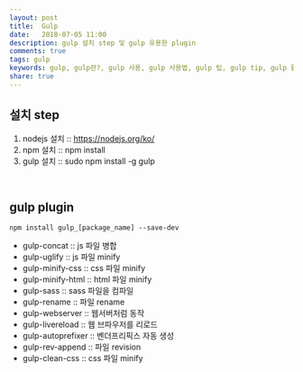 ```yaml
---
layout: post
title:  Gulp
date:   2018-07-05 11:00
description: gulp 설치 step 및 gulp 유용한 plugin
comments: true
tags: gulp
keywords: gulp, gulp란?, gulp 사용, gulp 사용법, gulp 팁, gulp tip, gulp 활용, gulp 활용법, gulp 설치 step, gulp plugin
share: true 
---
```


## 설치 step

1. nodejs 설치 :: https://nodejs.org/ko/
2. npm 설치 :: npm install
3. gulp 설치 :: sudo npm install -g gulp

<br>

## gulp plugin

```
npm install gulp_[package_name] --save-dev
```

* gulp-concat :: js 파일 병합
* gulp-uglify :: js 파일 minify
* gulp-minify-css :: css 파일 minify
* gulp-minify-html :: html 파일 minify
* gulp-sass :: sass 파일을 컴파일
* gulp-rename :: 파일 rename
* gulp-webserver :: 웹서버처럼 동작
* gulp-livereload :: 웹 브파우저를 리로드
* gulp-autoprefixer :: 벤더프리픽스 자동 생성
* gulp-rev-append :: 파일 revision
* gulp-clean-css :: css 파일 minify

<br>
<br>
<br>
<br>
<br>
